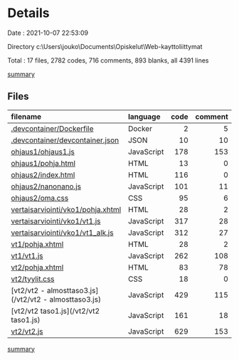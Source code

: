# Details

Date : 2021-10-07 22:53:09

Directory c:\Users\jouko\Documents\Opiskelut\Web-kayttoliittymat

Total : 17 files,  2782 codes, 716 comments, 893 blanks, all 4391 lines

[summary](results.md)

## Files
| filename | language | code | comment | blank | total |
| :--- | :--- | ---: | ---: | ---: | ---: |
| [.devcontainer/Dockerfile](/.devcontainer/Dockerfile) | Docker | 2 | 5 | 5 | 12 |
| [.devcontainer/devcontainer.json](/.devcontainer/devcontainer.json) | JSON | 10 | 10 | 6 | 26 |
| [ohjaus1/ohjaus1.js](/ohjaus1/ohjaus1.js) | JavaScript | 178 | 153 | 67 | 398 |
| [ohjaus1/pohja.html](/ohjaus1/pohja.html) | HTML | 13 | 0 | 0 | 13 |
| [ohjaus2/index.html](/ohjaus2/index.html) | HTML | 116 | 0 | 33 | 149 |
| [ohjaus2/nanonano.js](/ohjaus2/nanonano.js) | JavaScript | 101 | 11 | 42 | 154 |
| [ohjaus2/oma.css](/ohjaus2/oma.css) | CSS | 95 | 6 | 28 | 129 |
| [vertaisarviointi/vko1/pohja.xhtml](/vertaisarviointi/vko1/pohja.xhtml) | HTML | 28 | 2 | 2 | 32 |
| [vertaisarviointi/vko1/vt1.js](/vertaisarviointi/vko1/vt1.js) | JavaScript | 317 | 28 | 59 | 404 |
| [vertaisarviointi/vko1/vt1_alk.js](/vertaisarviointi/vko1/vt1_alk.js) | JavaScript | 312 | 27 | 55 | 394 |
| [vt1/pohja.xhtml](/vt1/pohja.xhtml) | HTML | 28 | 2 | 2 | 32 |
| [vt1/vt1.js](/vt1/vt1.js) | JavaScript | 262 | 108 | 80 | 450 |
| [vt2/pohja.xhtml](/vt2/pohja.xhtml) | HTML | 83 | 78 | 19 | 180 |
| [vt2/tyylit.css](/vt2/tyylit.css) | CSS | 18 | 0 | 8 | 26 |
| [vt2/vt2 - almosttaso3.js](/vt2/vt2 - almosttaso3.js) | JavaScript | 429 | 115 | 188 | 732 |
| [vt2/vt2 taso1.js](/vt2/vt2 taso1.js) | JavaScript | 161 | 18 | 57 | 236 |
| [vt2/vt2.js](/vt2/vt2.js) | JavaScript | 629 | 153 | 242 | 1,024 |

[summary](results.md)